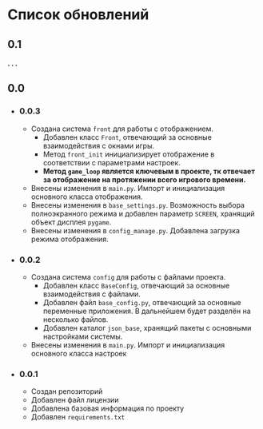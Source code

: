 # Список обновлений
## 0.1
**. . .**
## 0.0
- ### 0.0.3
  - Создана система ```front``` для работы с отображением.
    - Добавлен класс ```Front```, отвечающий за 
      основные взаимодействия с окнами игры.
    - Метод ```front_init``` инициализирует отображение в соответствии с параметрами настроек.
    - **Метод ```game_loop``` является ключевым в проекте, тк отвечает за отображение на 
      протяжении всего игрового времени.**
  - Внесены изменения в ```main.py```. Импорт и инициализация основного класса отображения.
  - Внесены изменения в ```base_settings.py```. Возможность выбора полноэкранного режима
  и добавлен параметр ```SCREEN```, хранящий объект дисплея ```pygame```.
  - Внесены изменения в ```config_manage.py```. Добавлена загрузка режима отображения.
- ### 0.0.2
  - Создана система ```config``` для работы с файлами проекта.
    - Добавлен класс ```BaseConfig```, отвечающий за 
      основные взаимодействия с файлами.
    - Добавлен файл ```base_config.py```, отвечающий за основные переменные приложения. 
      В дальнейшем будет разделён на несколько файлов.
    - Добавлен каталог ```json_base```, хранящий пакеты с основными настройками системы.
  - Внесены изменения в ```main.py```. Импорт и инициализация основного класса настроек
- ### 0.0.1
    - Создан репозиторий
    - Добавлен файл лицензии
    - Добавлена базовая информация по проекту
    - Добавлен ```requirements.txt```

